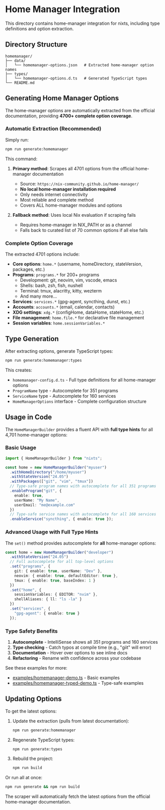 # Home Manager Integration

This directory contains home-manager integration for nixts, including type definitions and option extraction.

## Directory Structure

```
homemanager/
├── data/
│   └── homemanager-options.json   # Extracted home-manager option names
├── types/
│   └── homemanager-options.d.ts   # Generated TypeScript types
└── README.md
```

## Generating Home Manager Options

The home-manager options are automatically extracted from the official documentation, providing **4700+ complete option coverage**.

### Automatic Extraction (Recommended)

Simply run:
```bash
npm run generate:homemanager
```

This command:
1. **Primary method**: Scrapes all 4701 options from the official home-manager documentation
   - Source: `https://nix-community.github.io/home-manager/`
   - **No local home-manager installation required**
   - Only needs internet connectivity
   - Most reliable and complete method
   - Covers ALL home-manager modules and options

2. **Fallback method**: Uses local Nix evaluation if scraping fails
   - Requires home-manager in NIX_PATH or as a channel
   - Falls back to curated list of 70 common options if all else fails

### Complete Option Coverage

The extracted 4701 options include:
- **Core options**: `home.*` (username, homeDirectory, stateVersion, packages, etc.)
- **Programs**: `programs.*` for 200+ programs
  - Development: git, neovim, vim, vscode, emacs
  - Shells: bash, zsh, fish, nushell
  - Terminal: tmux, alacritty, kitty, wezterm
  - And many more...
- **Services**: `services.*` (gpg-agent, syncthing, dunst, etc.)
- **Accounts**: `accounts.*` (email, calendar, contacts)
- **XDG settings**: `xdg.*` (configHome, dataHome, stateHome, etc.)
- **File management**: `home.file.*` for declarative file management
- **Session variables**: `home.sessionVariables.*`

## Type Generation

After extracting options, generate TypeScript types:

```bash
npm run generate:homemanager:types
```

This creates:
- `homemanager-config.d.ts` - Full type definitions for all home-manager options
- `ProgramName` type - Autocomplete for 351 programs
- `ServiceName` type - Autocomplete for 160 services
- `HomeManagerOptions` interface - Complete configuration structure

## Usage in Code

The `HomeManagerBuilder` provides a fluent API with **full type hints** for all 4,701 home-manager options:

### Basic Usage

```typescript
import { HomeManagerBuilder } from "nixts";

const home = new HomeManagerBuilder("myuser")
  .withHomeDirectory("/home/myuser")
  .withStateVersion("24.05")
  .withPackages(["git", "vim", "tmux"])
  // Type-safe program names with autocomplete for all 351 programs
  .enableProgram("git", {
    enable: true,
    userName: "My Name",
    userEmail: "me@example.com"
  })
  // Type-safe service names with autocomplete for all 160 services
  .enableService("syncthing", { enable: true });
```

### Advanced Usage with Full Type Hints

The `set()` method provides autocomplete for **all** home-manager options:

```typescript
const home = new HomeManagerBuilder("developer")
  .withStateVersion("24.05")
  // Full autocomplete for all top-level options
  .set("programs", {
    git: { enable: true, userName: "Dev" },
    neovim: { enable: true, defaultEditor: true },
    tmux: { enable: true, baseIndex: 1 }
  })
  .set("home", {
    sessionVariables: { EDITOR: "nvim" },
    shellAliases: { ll: "ls -la" }
  })
  .set("services", {
    "gpg-agent": { enable: true }
  });
```

### Type Safety Benefits

1. **Autocomplete** - IntelliSense shows all 351 programs and 160 services
2. **Type checking** - Catch typos at compile time (e.g., "giit" will error)
3. **Documentation** - Hover over options to see inline docs
4. **Refactoring** - Rename with confidence across your codebase

See these examples for more:
- [examples/homemanager-demo.ts](../../examples/homemanager-demo.ts) - Basic examples
- [examples/homemanager-typed-demo.ts](../../examples/homemanager-typed-demo.ts) - Type-safe examples

## Updating Options

To get the latest options:

1. Update the extraction (pulls from latest documentation):
   ```bash
   npm run generate:homemanager
   ```

2. Regenerate TypeScript types:
   ```bash
   npm run generate:types
   ```

3. Rebuild the project:
   ```bash
   npm run build
   ```

Or run all at once:
```bash
npm run generate && npm run build
```

The scraper will automatically fetch the latest options from the official home-manager documentation.
